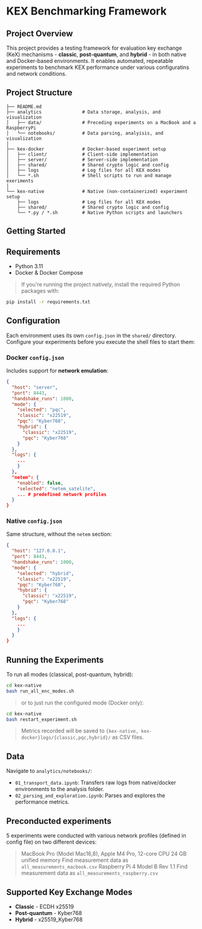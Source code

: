# KEX Benchmarking Framework
## Project Overview
This project provides a testing framework for evaluation key exchange (KeX) mechanisms - **classic**, **post-quantum**, and **hybrid** - in both native and Docker-based environments. It enables automated, repeatable experiments to benchmark KEX performance under various configuratins and network conditions.

## Project Structure

```
├── README.md
├── analytics               # Data storage, analysis, and visualization
│   ├── data/               # Preceding experiments on a MacBook and a RaspberryPi
│   └── notebooks/          # Data parsing, analyisis, and visualization
│
├── kex-docker              # Docker-based experiment setup
│   ├── client/             # Client-side implementation
│   ├── server/             # Server-side implementation
│   ├── shared/             # Shared crypto logic and config
│   ├── logs                # Log files for all KEX modes
│   └── *.sh                # Shell scripts to run and manage exeriments
│
└── kex-native              # Native (non-containerized) experiment setup
    ├── logs                # Log files for all KEX modes
    ├── shared/             # Shared crypto logic and config
    └── *.py / *.sh         # Native Python scripts and launchers
```

## Getting Started

## Requirements
 - Python 3.11
 - Docker & Docker Compose

 > If you're running the project natively, install the required Python packages with:

 ```bash
 pip install -r requirements.txt
 ```

## Configuration
Each environment uses its own `config.json` in the `shared/` directory.
Configure your experiments before you execute the shell files to start them:

### Docker `config.json`
Includes support for **network emulation**:

```json
{
  "host": "server",
  "port": 8443,
  "handshake_runs": 1000,
  "mode": {
    "selected": "pqc",
    "classic": "x22519",
    "pqc": "Kyber768",
    "hybrid": {
      "classic": "x22519",
      "pqc": "Kyber768"
    }
  },
  "logs": {
    ...
    }
  },
  "netem": {
    "enabled": false,
    "selected": "netem_satelite",
    ... # predefined network profiles
  }
}
```
### Native `config.json`
Same structure, without the `netem` section:

```json
{
  "host": "127.0.0.1",
  "port": 8443,
  "handshake_runs": 1000,
  "mode": {
    "selected": "hybrid",
    "classic": "x22519",
    "pqc": "Kyber768",
    "hybrid": {
      "classic": "x22519",
      "pqc": "Kyber768"
    }
  },
  "logs": {
    ...
    }
  }
}
```

## Running the Experiments
To run all modes (classical, post-quantum, hybrid):
 ```bash
 cd kex-native
 bash run_all_enc_modes.sh
```

> or to just run the configured mode (Docker only):
 ```bash
 cd kex-native
 bash restart_experiment.sh
```

> Metrics recorded will be saved to `{kex-native, kex-docker}logs/{classic,pqc,hybrid}/` as CSV files.

## Data

Navigate to `analytics/notebooks/`:

- `01_transport_data.ipynb`: Transfers raw logs from native/docker environments to the analysis folder.
- `02_parsing_and_exploration.ipynb`: Parses and explores the performance metrics.

## Preconducted experiments
5 experiments were conducted with various network profiles (defined in config file) on two different devices:

> MacBook Pro (Model Mac16,8), Apple M4 Pro, 12-core CPU 24 GB unified memory 
Find measurement data as `all_measurements_macbook.csv`
> Raspberry Pi 4 Model B Rev 1.1
Find measurement data as `all_measurements_raspberry.csv`

## Supported Key Exchange Modes
- **Classic** - ECDH x25519
- **Post-quantum** - Kyber768
- **Hybrid** - x25519_Kyber768

